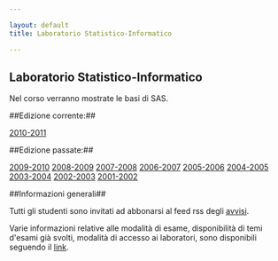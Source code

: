 ```yaml
---

layout: default
title: Laboratorio Statistico-Informatico

---
```

## Laboratorio Statistico-Informatico

Nel corso verranno mostrate le basi di SAS.

##Edizione corrente:##

[2010-2011](2010-2011.html)

##Edizione passate:##

[2009-2010](2009-2010.html)
[2008-2009](2008-2009.html)
[2007-2008](2007-2008.html)
[2006-2007](2006-2007.html)
[2005-2006](2005-2006.html)
[2004-2005](2004-2005.html)
[2003-2004](2003-2004.html)
[2002-2003](2002-2003.html)
[2001-2002](2001-2002.html)

##Informazioni generali##

Tutti gli studenti sono invitati ad abbonarsi al feed rss degli
[avvisi](http://avvisi-didattica-della-vedova.blogspot.com/feeds/posts/default).

Varie informazioni relative alle modalità di esame, disponibilità di temi
d'esami già svolti, modalità di accesso ai laboratori, sono disponibili
seguendo il [link](https://sites.google.com/a/dellavedova.org/esami/laboratorio-statistico-informatico).

